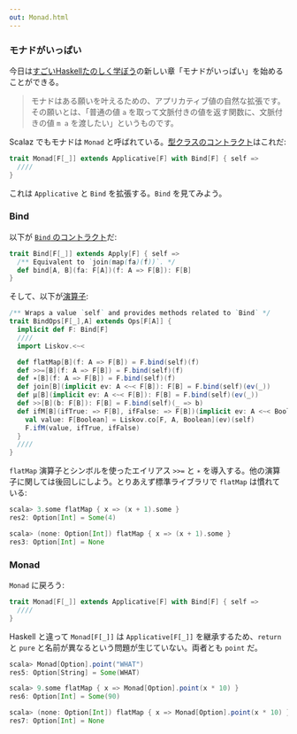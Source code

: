 ```yaml
---
out: Monad.html
---
```


### モナドがいっぱい

今日は[すごいHaskellたのしく学ぼう](http://www.amazon.co.jp/dp/4274068854)の新しい章「モナドがいっぱい」を始めることができる。

> モナドはある願いを叶えるための、アプリカティブ値の自然な拡張です。その願いとは、「普通の値 `a` を取って文脈付きの値を返す関数に、文脈付きの値 `m a` を渡したい」というものです。

Scalaz でもモナドは `Monad` と呼ばれている。[型クラスのコントラクト]($scalazBaseUrl$/core/src/main/scala/scalaz/Monad.scala)はこれだ:

```scala
trait Monad[F[_]] extends Applicative[F] with Bind[F] { self =>
  ////
}
```

これは `Applicative` と `Bind` を拡張する。`Bind` を見てみよう。

### Bind

以下が [`Bind` のコントラクト]($scalazBaseUrl$/core/src/main/scala/scalaz/Bind.scala)だ:

```scala
trait Bind[F[_]] extends Apply[F] { self =>
  /** Equivalent to `join(map(fa)(f))`. */
  def bind[A, B](fa: F[A])(f: A => F[B]): F[B]
}
```

そして、以下が[演算子]($scalazBaseUrl$/core/src/main/scala/scalaz/syntax/BindSyntax.scala):

```scala
/** Wraps a value `self` and provides methods related to `Bind` */
trait BindOps[F[_],A] extends Ops[F[A]] {
  implicit def F: Bind[F]
  ////
  import Liskov.<~<

  def flatMap[B](f: A => F[B]) = F.bind(self)(f)
  def >>=[B](f: A => F[B]) = F.bind(self)(f)
  def ∗[B](f: A => F[B]) = F.bind(self)(f)
  def join[B](implicit ev: A <~< F[B]): F[B] = F.bind(self)(ev(_))
  def μ[B](implicit ev: A <~< F[B]): F[B] = F.bind(self)(ev(_))
  def >>[B](b: F[B]): F[B] = F.bind(self)(_ => b)
  def ifM[B](ifTrue: => F[B], ifFalse: => F[B])(implicit ev: A <~< Boolean): F[B] = {
    val value: F[Boolean] = Liskov.co[F, A, Boolean](ev)(self)
    F.ifM(value, ifTrue, ifFalse)
  }
  ////
}
```

`flatMap` 演算子とシンボルを使ったエイリアス `>>=` と `∗` を導入する。他の演算子に関しては後回しにしよう。とりあえず標準ライブラリで `flatMap` は慣れている:

```scala
scala> 3.some flatMap { x => (x + 1).some }
res2: Option[Int] = Some(4)

scala> (none: Option[Int]) flatMap { x => (x + 1).some }
res3: Option[Int] = None
```

### Monad

`Monad` に戻ろう:

```scala
trait Monad[F[_]] extends Applicative[F] with Bind[F] { self =>
  ////
}
```

Haskell と違って `Monad[F[_]]` は `Applicative[F[_]]` を継承するため、`return` と `pure` と名前が異なるという問題が生じていない。両者とも `point` だ。

```scala
scala> Monad[Option].point("WHAT")
res5: Option[String] = Some(WHAT)

scala> 9.some flatMap { x => Monad[Option].point(x * 10) }
res6: Option[Int] = Some(90)

scala> (none: Option[Int]) flatMap { x => Monad[Option].point(x * 10) }
res7: Option[Int] = None
```
